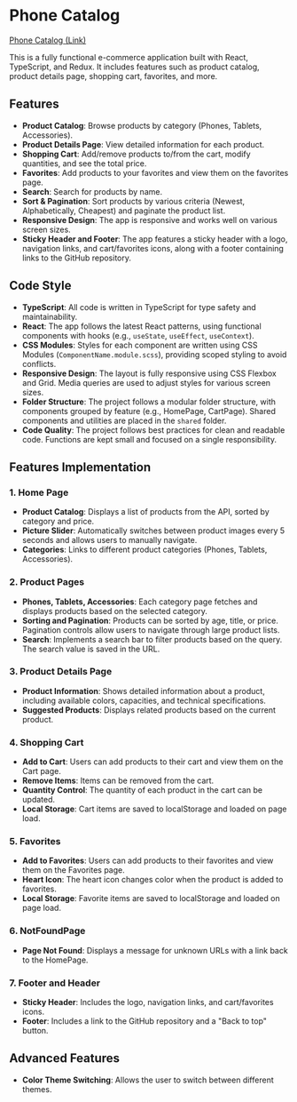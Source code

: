 # Phone Catalog

[Phone Catalog (Link)]()

This is a fully functional e-commerce application built with React, TypeScript, and Redux. It includes features such as product catalog, product details page, shopping cart, favorites, and more.

## Features

- **Product Catalog**: Browse products by category (Phones, Tablets, Accessories).
- **Product Details Page**: View detailed information for each product.
- **Shopping Cart**: Add/remove products to/from the cart, modify quantities, and see the total price.
- **Favorites**: Add products to your favorites and view them on the favorites page.
- **Search**: Search for products by name.
- **Sort & Pagination**: Sort products by various criteria (Newest, Alphabetically, Cheapest) and paginate the product list.
- **Responsive Design**: The app is responsive and works well on various screen sizes.
- **Sticky Header and Footer**: The app features a sticky header with a logo, navigation links, and cart/favorites icons, along with a footer containing links to the GitHub repository.

## Code Style

- **TypeScript**: All code is written in TypeScript for type safety and maintainability.
- **React**: The app follows the latest React patterns, using functional components with hooks (e.g., `useState`, `useEffect`, `useContext`).
- **CSS Modules**: Styles for each component are written using CSS Modules (`ComponentName.module.scss`), providing scoped styling to avoid conflicts.
- **Responsive Design**: The layout is fully responsive using CSS Flexbox and Grid. Media queries are used to adjust styles for various screen sizes.
- **Folder Structure**: The project follows a modular folder structure, with components grouped by feature (e.g., HomePage, CartPage). Shared components and utilities are placed in the `shared` folder.
- **Code Quality**: The project follows best practices for clean and readable code. Functions are kept small and focused on a single responsibility.

## Features Implementation

### 1. Home Page

- **Product Catalog**: Displays a list of products from the API, sorted by category and price.
- **Picture Slider**: Automatically switches between product images every 5 seconds and allows users to manually navigate.
- **Categories**: Links to different product categories (Phones, Tablets, Accessories).

### 2. Product Pages

- **Phones, Tablets, Accessories**: Each category page fetches and displays products based on the selected category.
- **Sorting and Pagination**: Products can be sorted by age, title, or price. Pagination controls allow users to navigate through large product lists.
- **Search**: Implements a search bar to filter products based on the query. The search value is saved in the URL.

### 3. Product Details Page

- **Product Information**: Shows detailed information about a product, including available colors, capacities, and technical specifications.
- **Suggested Products**: Displays related products based on the current product.

### 4. Shopping Cart

- **Add to Cart**: Users can add products to their cart and view them on the Cart page.
- **Remove Items**: Items can be removed from the cart.
- **Quantity Control**: The quantity of each product in the cart can be updated.
- **Local Storage**: Cart items are saved to localStorage and loaded on page load.

### 5. Favorites

- **Add to Favorites**: Users can add products to their favorites and view them on the Favorites page.
- **Heart Icon**: The heart icon changes color when the product is added to favorites.
- **Local Storage**: Favorite items are saved to localStorage and loaded on page load.

### 6. NotFoundPage

- **Page Not Found**: Displays a message for unknown URLs with a link back to the HomePage.

### 7. Footer and Header

- **Sticky Header**: Includes the logo, navigation links, and cart/favorites icons.
- **Footer**: Includes a link to the GitHub repository and a "Back to top" button.

## Advanced Features

- **Color Theme Switching**: Allows the user to switch between different themes.
